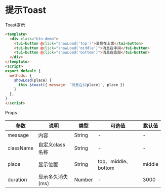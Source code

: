 # 提示Toast

Toast提示

```html
<template>
  <div class="btn-demo">
    <tui-button @click="showLoad('top')">消息在上面</tui-button>
    <tui-button @click="showLoad('middle')">消息在中间</tui-button>
    <tui-button @click="showLoad('bottom')">消息在底部</tui-button>
  </div>
</template>
<script>
export default {
  methods: {
    showLoad(place) {
      this.$toast({ message: `消息在${place}`, place })
    }
  },
}
</script>
```
Props

| 参数          | 说明            | 类型            | 可选值                 | 默认值   |
|-------------  |---------------- |---------------- |---------------------- |-------- |
| message         | 内容   | String  | - | - |
| className         | 自定义class名称   | String  | - | - |
| place         | 显示位置   | String  | top、middle、bottom  | middle |
| duration         | 显示多久消失(ms)   | Number  | - | 3000 |
